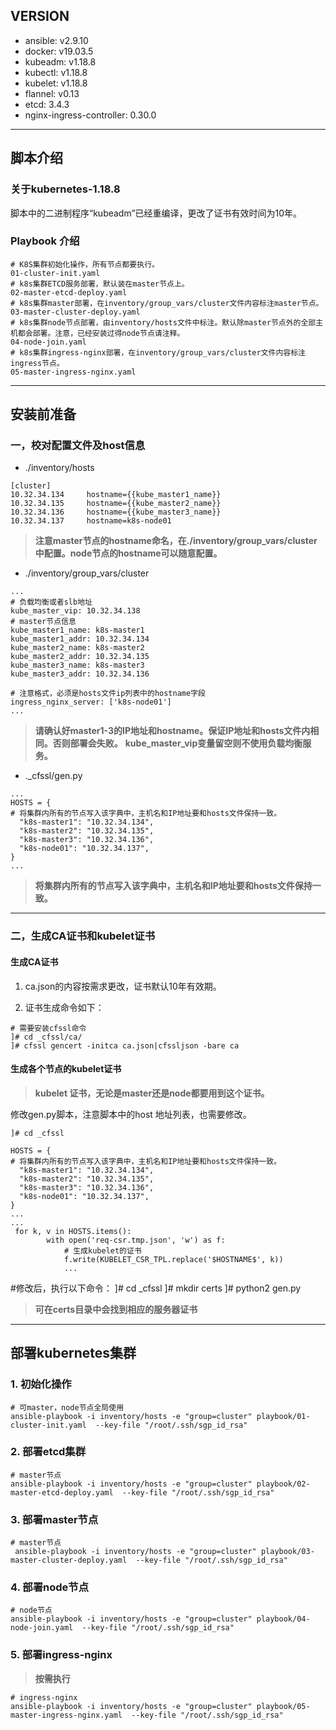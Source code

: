## VERSION
- ansible: v2.9.10
- docker: v19.03.5
- kubeadm: v1.18.8
- kubectl: v1.18.8
- kubelet: v1.18.8
- flannel: v0.13
- etcd: 3.4.3
- nginx-ingress-controller: 0.30.0

---
## 脚本介绍
### 关于kubernetes-1.18.8
脚本中的二进制程序“kubeadm”已经重编译，更改了证书有效时间为10年。

### Playbook 介绍
```
# K8S集群初始化操作，所有节点都要执行。
01-cluster-init.yaml  
# k8s集群ETCD服务部署，默认装在master节点上。
02-master-etcd-deploy.yaml  
# k8s集群master部署，在inventory/group_vars/cluster文件内容标注master节点。
03-master-cluster-deploy.yaml  
# k8s集群node节点部署，由inventory/hosts文件中标注。默认除master节点外的全部主机都会部署。注意，已经安装过得node节点请注释。
04-node-join.yaml 
# k8s集群ingress-nginx部署，在inventory/group_vars/cluster文件内容标注ingress节点。
05-master-ingress-nginx.yaml  
```
---
## 安装前准备
### 一，校对配置文件及host信息
- ./inventory/hosts
```
[cluster]
10.32.34.134     hostname={{kube_master1_name}}
10.32.34.135     hostname={{kube_master2_name}}
10.32.34.136     hostname={{kube_master3_name}}
10.32.34.137     hostname=k8s-node01
```

> **注意master节点的hostname命名，在./inventory/group_vars/cluster中配置。node节点的hostname可以随意配置。**

- ./inventory/group_vars/cluster
```
...
# 负载均衡或者slb地址
kube_master_vip: 10.32.34.138
# master节点信息
kube_master1_name: k8s-master1
kube_master1_addr: 10.32.34.134
kube_master2_name: k8s-master2
kube_master2_addr: 10.32.34.135
kube_master3_name: k8s-master3
kube_master3_addr: 10.32.34.136

# 注意格式，必须是hosts文件ip列表中的hostname字段
ingress_nginx_server: ['k8s-node01']
...
```

> **请确认好master1-3的IP地址和hostname。保证IP地址和hosts文件内相同。否则部署会失败。**
> **kube_master_vip变量留空则不使用负载均衡服务。**

- ._cfssl/gen.py
```
...
HOSTS = {
# 将集群内所有的节点写入该字典中，主机名和IP地址要和hosts文件保持一致。
  "k8s-master1": "10.32.34.134",
  "k8s-master2": "10.32.34.135",
  "k8s-master3": "10.32.34.136",
  "k8s-node01": "10.32.34.137",
}
...
```
> **将集群内所有的节点写入该字典中，主机名和IP地址要和hosts文件保持一致。**
---
### 二，生成CA证书和kubelet证书

#### 生成CA证书
1. ca.json的内容按需求更改，证书默认10年有效期。

2. 证书生成命令如下：
```
# 需要安装cfssl命令
]# cd _cfssl/ca/
]# cfssl gencert -initca ca.json|cfssljson -bare ca
```

#### 生成各个节点的kubelet证书
> **kubelet 证书，无论是master还是node都要用到这个证书。**

修改gen.py脚本，注意脚本中的host 地址列表，也需要修改。
```
]# cd _cfssl

HOSTS = {
# 将集群内所有的节点写入该字典中，主机名和IP地址要和hosts文件保持一致。
  "k8s-master1": "10.32.34.134",
  "k8s-master2": "10.32.34.135",
  "k8s-master3": "10.32.34.136",
  "k8s-node01": "10.32.34.137",
}
...
...
 for k, v in HOSTS.items():
        with open('req-csr.tmp.json', 'w') as f:
            # 生成kubelet的证书
            f.write(KUBELET_CSR_TPL.replace('$HOSTNAME$', k))
            ...
```
#修改后，执行以下命令：
]# cd _cfssl
]# mkdir certs 
]# python2 gen.py

> **可在certs目录中会找到相应的服务器证书**

---
## 部署kubernetes集群

### 1. 初始化操作

```
# 可master，node节点全局使用
ansible-playbook -i inventory/hosts -e "group=cluster" playbook/01-cluster-init.yaml  --key-file "/root/.ssh/sgp_id_rsa"
```

### 2. 部署etcd集群

```
# master节点
ansible-playbook -i inventory/hosts -e "group=cluster" playbook/02-master-etcd-deploy.yaml  --key-file "/root/.ssh/sgp_id_rsa"
```

### 3. 部署master节点

```
# master节点
 ansible-playbook -i inventory/hosts -e "group=cluster" playbook/03-master-cluster-deploy.yaml  --key-file "/root/.ssh/sgp_id_rsa"
```
### 4. 部署node节点

```
# node节点
ansible-playbook -i inventory/hosts -e "group=cluster" playbook/04-node-join.yaml  --key-file "/root/.ssh/sgp_id_rsa"
```

### 5. 部署ingress-nginx 
> **按需执行**
```
# ingress-nginx
ansible-playbook -i inventory/hosts -e "group=cluster" playbook/05-master-ingress-nginx.yaml  --key-file "/root/.ssh/sgp_id_rsa"
```
